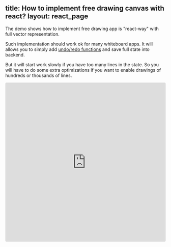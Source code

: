 title: How to implement free drawing canvas with react?
layout: react_page
---

The demo shows how to implement free drawing app is "react-way" with full vector representation.

Such implementation should work ok for many whiteboard apps. It will allows you to simply add [undo/redo functions](/docs/react/Undo-Redo.html) and save full state into backend.

But it will start work slowly if you have too many lines in the state. So you will have to do some extra optimizations if you want to enable drawings of hundreds or thousands of lines.


<iframe src="https://codesandbox.io/embed/github/konvajs/site/tree/master/react-demos/free-drawing?hidenavigation=1&view=split&fontsize=10" style="width:100%; height:500px; border:0; border-radius: 4px; overflow:hidden;" sandbox="allow-modals allow-forms allow-popups allow-scripts allow-same-origin"></iframe>
